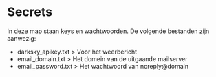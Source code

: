 # Secrets
In deze map staan keys en wachtwoorden. De volgende bestanden zijn aanwezig:

- darksky_apikey.txt > Voor het weerbericht
- email_domain.txt > Het domein van de uitgaande mailserver
- email_password.txt > Het wachtwoord van noreply@domain